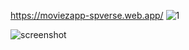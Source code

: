https://moviezapp-spverse.web.app/
![1](https://github.com/user-attachments/assets/4f778562-3568-46ad-b776-badec5fb6139)

![screenshot](https://user-images.githubusercontent.com/75713903/226555566-6fbf60ba-fd5c-4476-84a9-551df4732b12.jpeg)
